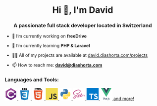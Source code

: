 <h1 align="center">Hi 👋, I'm David</h1>
<h3 align="center">A passionate full stack developer located in Switzerland</h3>

- 🔭 I’m currently working on **freeDrive**

- 🌱 I’m currently learning **PHP & Laravel**

- 👨‍💻 All of my projects are available at [david.diashorta.com/projects](https://david.diashorta.com/projects)

- 📫 How to reach me: **david@diashorta.com**

<p align="left">
</p>

<h3 align="left">Languages and Tools:</h3>
<p align="left">
    <a href="https://www.w3schools.com/cs/" target="_blank" rel="noreferrer">
      <img src="https://raw.githubusercontent.com/devicons/devicon/master/icons/csharp/csharp-original.svg" alt="csharp" width="40" height="40" />
    </a>
    <a href="https://www.w3schools.com/css/" target="_blank" rel="noreferrer">
      <img src="https://raw.githubusercontent.com/devicons/devicon/master/icons/css3/css3-original-wordmark.svg" alt="css3" width="40" height="40" />
    </a>
    <a href="https://www.w3.org/html/" target="_blank" rel="noreferrer">
      <img src="https://raw.githubusercontent.com/devicons/devicon/master/icons/html5/html5-original-wordmark.svg" alt="html5" width="40" height="40" />
    </a>
    <a href="https://developer.mozilla.org/en-US/docs/Web/JavaScript" target="_blank" rel="noreferrer">
      <img src="https://raw.githubusercontent.com/devicons/devicon/master/icons/javascript/javascript-original.svg" alt="javascript" width="40" height="40" />
    </a>
    <a href="https://www.python.org" target="_blank" rel="noreferrer">
      <img src="https://raw.githubusercontent.com/devicons/devicon/master/icons/python/python-original.svg" alt="python" width="40" height="40" />
    </a>
    <a href="https://sass-lang.com" target="_blank" rel="noreferrer">
      <img src="https://raw.githubusercontent.com/devicons/devicon/master/icons/sass/sass-original.svg" alt="sass" width="40" height="40" />
    </a>
    <a href="https://www.typescriptlang.org/" target="_blank" rel="noreferrer">
      <img src="https://raw.githubusercontent.com/devicons/devicon/master/icons/typescript/typescript-original.svg" alt="typescript" width="40" height="40" />
    </a>
    <a href="https://vuejs.org/" target="_blank" rel="noreferrer">
      <img src="https://raw.githubusercontent.com/devicons/devicon/master/icons/vuejs/vuejs-original-wordmark.svg" alt="vuejs" width="40" height="40" />
    </a>
    <a href="https://david.diashorta.com/skills" target="_blank" rel="noreferrer">and more!</a>
  </p>
 

<!--p><img align="left" src="https://github-readme-stats.vercel.app/api/top-langs?username=dxstiny&show_icons=true&locale=en&layout=compact" alt="dxstiny" /></p-->

<!--p>&nbsp;<img align="center" src="https://github-readme-stats.vercel.app/api?username=dxstiny&show_icons=true&locale=en" alt="dxstiny" /></p-->
